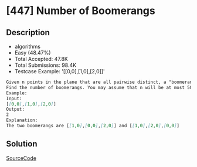 # [447] Number of Boomerangs

## Description

* algorithms
* Easy (48.47%)
* Total Accepted:    47.8K
* Total Submissions: 98.4K
* Testcase Example:  '[[0,0],[1,0],[2,0]]'

```md
Given n points in the plane that are all pairwise distinct, a "boomerang" is a tuple of points (i, j, k) such that the distance between i and j equals the distance between i and k (the order of the tuple matters).
Find the number of boomerangs. You may assume that n will be at most 500 and coordinates of points are all in the range [-10000, 10000] (inclusive).
Example:
Input:
[[0,0],[1,0],[2,0]]
Output:
2
Explanation:
The two boomerangs are [[1,0],[0,0],[2,0]] and [[1,0],[2,0],[0,0]]

```

## Solution

[SourceCode](./solution.js)